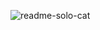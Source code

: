![readme-solo-cat](https://github.com/salluthdev/salluthdev/assets/83701344/3b7bd490-80e8-4003-b52b-30bab8efbdde)
